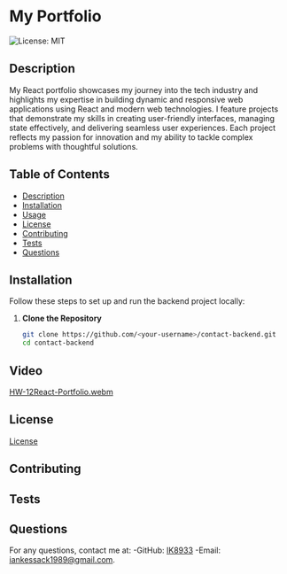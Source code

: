 # My Portfolio

![License: MIT](https://img.shields.io/badge/License-MIT-yellow.svg)

## Description

My React portfolio showcases my journey into the tech industry and highlights my expertise in building dynamic and responsive web applications using React and modern web technologies. I feature projects that demonstrate my skills in creating user-friendly interfaces, managing state effectively, and delivering seamless user experiences. Each project reflects my passion for innovation and my ability to tackle complex problems with thoughtful solutions.

## Table of Contents

- [Description](#description)
- [Installation](#installation)
- [Usage](#usage)
- [License](#license)
- [Contributing](#contributing)
- [Tests](#tests)
- [Questions](#questions)

## Installation

Follow these steps to set up and run the backend project locally:

1. **Clone the Repository**
   ```bash
   git clone https://github.com/<your-username>/contact-backend.git
   cd contact-backend

## Video

[HW-12React-Portfolio.webm](https://github.com/user-attachments/assets/3ee7c8a9-8c24-42ef-984a-d95333676ddf)


## License

[License](https://opensource.org/licenses/MIT)

## Contributing

## Tests

## Questions

For any questions, contact me at:
-GitHub: [IK8933](https://github.com/IK8933)
-Email: [iankessack1989@gmail.com](mailto:iankessack1989@gmail.com).
